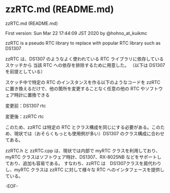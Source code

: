 # zzRTC.md (README.md)

zzRTC.md (README.md)

First version: Sun Mar 22 17:44:09 JST 2020 by @hohno_at_kuikmc


zzRTC is a pseudo RTC library to replace with popular RTC library such as DS1307


zzRTC は、DS1307 のようなよく使われている RTC ライブラリに依存しているスケッチから 当該 RTC への依存を排除するために用意した。
（以下は DS1307 を前提としている）

スケッチ中で特定の RTC のインスタンスを作る以下のようなコードを zzRTC に置き換えるだけで、他の箇所を変更することなく任意の他の RTC やソフトウェア時計に置換できる

変更前：DS1307 rtc

変更後：zzRTC rtc


このため、zzRTC は特定の RTC とクラス構成を同じにする必要がある。このため、現状では（おそらくもっとも使用例が多い）DS1307 のクラス構成に合わせてある。

zzRTC.h と zzRTC.cpp は、現状では内部で myRTC クラスを利用しており、myRTC クラスはソフトウェア時計、DS1307、RX-8025NB などをサポートしており、追加も容易である。
すなわち、zzRTC は　DS1307クラスを肩代わりし、myRTC クラスは zzRTC に対して様々な RTC へのインタフェースを提供している。

-EOF-
